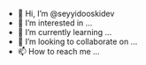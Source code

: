 - 👋 Hi, I’m @seyyidooskidev
- 👀 I’m interested in ...
- 🌱 I’m currently learning ...
- 💞️ I’m looking to collaborate on ...
- 📫 How to reach me ...

<!---
seyyidooskidev/seyyidooskidev is a ✨ special ✨ repository because its `README.md` (this file) appears on your GitHub profile.
You can click the Preview link to take a look at your changes.
--->
